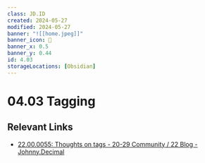 ```yaml
---
class: JD.ID
created: 2024-05-27
modified: 2024-05-27
banner: "![[home.jpeg]]"
banner_icon: 📇
banner_x: 0.5
banner_y: 0.44
id: 4.03
storageLocations: [Obsidian]
---
```


# 04.03 Tagging

## Relevant Links

- [22.00.0055: Thoughts on tags - 20-29 Community / 22 Blog - Johnny.Decimal](https://forum.johnnydecimal.com/t/22-00-0055-thoughts-on-tags/1493/2)